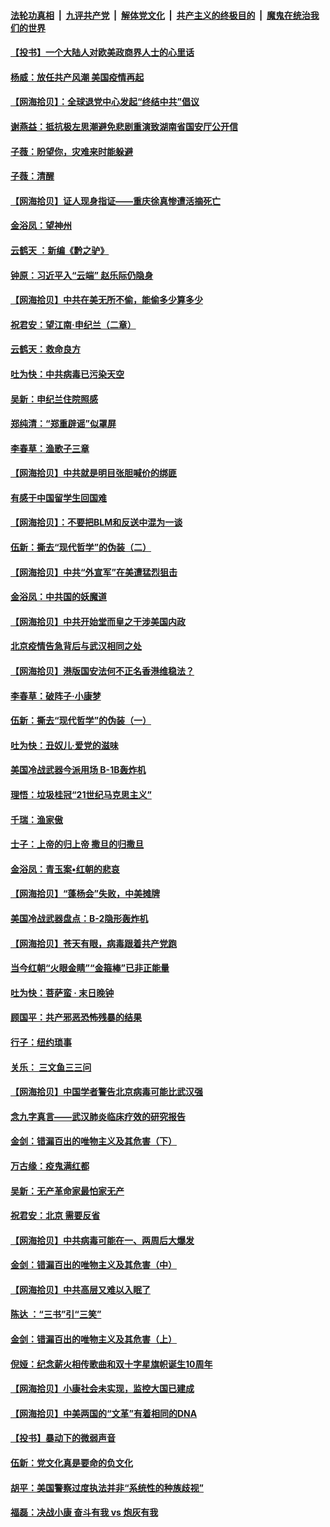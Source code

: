 ####  [法轮功真相](../../../../basic/blob/master/README.md?t=06302003) &nbsp;|&nbsp; [九评共产党](../../../../9ping.md/blob/master/README.md?t=06302003) &nbsp;|&nbsp; [解体党文化](../../../../jtdwh.md/blob/master/README.md?t=06302003)  &nbsp;|&nbsp; [共产主义的终极目的](../../../../gczydzjmd.md/blob/master/README.md?t=06302003) &nbsp;|&nbsp; [魔鬼在统治我们的世界](../../../../mgztzwmdsj.md/blob/master/README.md?t=06302003) 

#### [【投书】一个大陆人对欧美政商界人士的心里话](../pages/nsc993/n12221489.md?t=06302003) 

#### [杨威：放任共产风潮 美国疫情再起](../pages/nsc993/n12220695.md?t=06302003) 

#### [【网海拾贝】：全球退党中心发起“终结中共”倡议](../pages/nsc993/n12220970.md?t=06302003) 

#### [谢燕益：抵抗极左思潮避免悲剧重演致湖南省国安厅公开信](../pages/nsc993/n12218887.md?t=06302003) 

#### [子薇：盼望你，灾难来时能躲避](../pages/nsc993/n12218425.md?t=06302003) 

#### [子薇：清醒](../pages/nsc993/n12218396.md?t=06302003) 

#### [【网海拾贝】证人现身指证——重庆徐真惨遭活摘死亡](../pages/nsc993/n12218278.md?t=06302003) 

#### [金浴凤：望神州](../pages/nsc993/n12218049.md?t=06302003) 

#### [云鹤天 ：新编《黔之驴》](../pages/nsc993/n12218038.md?t=06302003) 

#### [钟原：习近平入“云端” 赵乐际仍隐身](../pages/nsc993/n12217720.md?t=06302003) 

#### [【网海拾贝】中共在美无所不偷，能偷多少算多少](../pages/nsc993/n12216875.md?t=06302003) 

#### [祝君安：望江南·申纪兰（二章）](../pages/nsc993/n12216556.md?t=06302003) 

#### [云鹤天：救命良方](../pages/nsc993/n12216543.md?t=06302003) 

#### [吐为快：中共病毒已污染天空](../pages/nsc993/n12215786.md?t=06302003) 

#### [吴新：申纪兰住院照感](../pages/nsc993/n12215730.md?t=06302003) 

#### [郑纯清：“郑重辟谣”似罩屏](../pages/nsc993/n12215700.md?t=06302003) 

#### [李春草：渔歌子三章](../pages/nsc993/n12215653.md?t=06302003) 

#### [【网海拾贝】中共就是明目张胆喊价的绑匪](../pages/nsc993/n12215381.md?t=06302003) 

#### [有感于中国留学生回国难](../pages/nsc993/n12212960.md?t=06302003) 

#### [【网海拾贝】：不要把BLM和反送中混为一谈](../pages/nsc993/n12213076.md?t=06302003) 

#### [伍新：撕去“现代哲学”的伪装（二）](../pages/nsc993/n12211310.md?t=06302003) 

#### [【网海拾贝】中共“外宣军”在美遭猛烈狙击](../pages/nsc993/n12211190.md?t=06302003) 

#### [金浴凤：中共国的妖魔道](../pages/nsc993/n12208163.md?t=06302003) 

#### [【网海拾贝】中共开始堂而皇之干涉美国内政](../pages/nsc993/n12205646.md?t=06302003) 

#### [北京疫情告急背后与武汉相同之处](../pages/nsc993/n12201610.md?t=06302003) 

#### [【网海拾贝】港版国安法何不正名香港维稳法？](../pages/nsc993/n12203675.md?t=06302003) 

#### [李春草：破阵子·小康梦](../pages/nsc993/n12202996.md?t=06302003) 

#### [伍新：撕去“现代哲学”的伪装（一）](../pages/nsc993/n12202666.md?t=06302003) 

#### [吐为快：丑奴儿·爱党的滋味](../pages/nsc993/n12202630.md?t=06302003) 

#### [美国冷战武器今派用场 B-1B轰炸机](../pages/nsc993/n12202368.md?t=06302003) 

#### [理悟：垃圾桂冠“21世纪马克思主义”](../pages/nsc993/n12201220.md?t=06302003) 

#### [千瑞：渔家傲](../pages/nsc993/n12201174.md?t=06302003) 

#### [士子：上帝的归上帝 撒旦的归撒旦](../pages/nsc993/n12199902.md?t=06302003) 

#### [金浴凤：青玉案•红朝的悲哀](../pages/nsc993/n12199650.md?t=06302003) 

#### [【网海拾贝】“蓬杨会”失败，中美摊牌](../pages/nsc993/n12199598.md?t=06302003) 

#### [美国冷战武器盘点：B-2隐形轰炸机](../pages/nsc993/n12199226.md?t=06302003) 

#### [【网海拾贝】苍天有眼，病毒跟着共产党跑](../pages/nsc993/n12197648.md?t=06302003) 

#### [当今红朝“火眼金睛”“金箍棒”已非正能量](../pages/nsc993/n12196834.md?t=06302003) 

#### [吐为快：菩萨蛮 · 末日晚钟](../pages/nsc993/n12196689.md?t=06302003) 

#### [顾国平：共产邪恶恐怖残暴的结果](../pages/nsc993/n12195238.md?t=06302003) 

#### [行子：纽约琐事](../pages/nsc993/n12194752.md?t=06302003) 

#### [关乐： 三文鱼三三问](../pages/nsc993/n12194626.md?t=06302003) 

#### [【网海拾贝】中国学者警告北京病毒可能比武汉强](../pages/nsc993/n12193964.md?t=06302003) 

#### [念九字真言——武汉肺炎临床疗效的研究报告](../pages/nsc993/n12190804.md?t=06302003) 

#### [金剑：错漏百出的唯物主义及其危害（下）](../pages/nsc993/n12191909.md?t=06302003) 

#### [万古缘：疫鬼满红都](../pages/nsc993/n12191847.md?t=06302003) 

#### [吴新：无产革命家最怕家无产](../pages/nsc993/n12191806.md?t=06302003) 

#### [祝君安：北京 需要反省](../pages/nsc993/n12191766.md?t=06302003) 

#### [【网海拾贝】中共病毒可能在一、两周后大爆发](../pages/nsc993/n12190517.md?t=06302003) 

#### [金剑：错漏百出的唯物主义及其危害（中）](../pages/nsc993/n12188778.md?t=06302003) 

#### [【网海拾贝】中共高层又难以入眠了](../pages/nsc993/n12188425.md?t=06302003) 

#### [陈达 ：“三书”引“三笑”](../pages/nsc993/n12187929.md?t=06302003) 

#### [金剑：错漏百出的唯物主义及其危害（上）](../pages/nsc993/n12186502.md?t=06302003) 

#### [倪娅：纪念薪火相传歌曲和双十字星旗帜诞生10周年](../pages/nsc993/n12186439.md?t=06302003) 

#### [【网海拾贝】小康社会未实现，监控大国已建成](../pages/nsc993/n12185468.md?t=06302003) 

#### [【网海拾贝】中美两国的“文革”有着相同的DNA](../pages/nsc993/n12184487.md?t=06302003) 

#### [【投书】暴动下的微弱声音](../pages/nsc993/n12183493.md?t=06302003) 

#### [伍新：党文化真是要命的负文化](../pages/nsc993/n12182742.md?t=06302003) 

#### [胡平：美国警察过度执法并非“系统性的种族歧视”](../pages/nsc993/n12182713.md?t=06302003) 

#### [福磊：决战小康 奋斗有我 vs 炮灰有我](../pages/nsc993/n12182693.md?t=06302003) 


